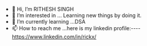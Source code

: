 - 👋 Hi, I’m RITHESH SINGH
- 👀 I’m interested in ... Learning new things by doing it.
- 🌱 I’m currently learning ...DSA
- 📫 How to reach me ...here is my linkedin profile:----https://www.linkedin.com/in/rickx/

<!---
rickx-x/rickx-x is a ✨ special ✨ repository because its `README.md` (this file) appears on your GitHub profile.
You can click the Preview link to take a look at your changes.
--->
